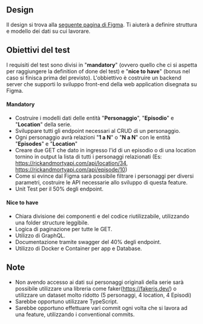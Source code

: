 ## Design

Il design si trova alla [seguente pagina di Figma](https://www.figma.com/file/z20ijkrrDMdTq1cQfGCQi5/Rick-and-Morty---The-Wave-Project?type=design&node-id=1601-7025&t=Oraety29FoXaZV5M-0).
Ti aiuterà a definire struttura e modello dei dati su cui lavorare.

## Obiettivi del test

I requisiti del test sono divisi in "**mandatory**" (ovvero quello che ci si aspetta per raggiungere la definition of done del test) e "**nice to have**" (bonus nel caso si finisca prima del previsto).
L'obbiettivo è costruire un backend server che supporti lo sviluppo front-end della web application disegnata su Figma.

#### Mandatory
- Costruire i modelli dati delle entità "**Personaggio**", "**Episodio**" e "**Location**" della serie.
- Sviluppare tutti gli endpoint necessari al CRUD di un personaggio.
- Ogni personaggio avrà relazioni "**1 a N**" o "**N a N**" con le entità "**Episodes**" e "**Location**"
- Creare due GET che dato in ingresso l'id di un episodio o di una location tornino in output la lista di tutti i personaggi relazionati (Es: https://rickandmortyapi.com/api/location/34, https://rickandmortyapi.com/api/episode/10)
- Come si evince dal Figma sarà possibile filtrare i personaggi per diversi parametri, costruire le API necessarie allo sviluppo di questa feature.
- Unit Test per il 50% degli endpoint.

#### Nice to have
- Chiara divisione dei componenti e del codice riutilizzabile, utilizzando una folder structure leggibile.
- Logica di paginazione per tutte le GET.
- Utilizzo di GraphQL.
- Documentazione tramite swagger del 40% degli endpoint.
- Utilizzo di Docker e Container per app e Database.

## Note

- Non avendo accesso ai dati sui personaggi originali della serie sarà possibile utilizzare una libreria come faker(https://fakerjs.dev/) o utilizzare un dataset molto ridotto (5 personaggi, 4 location, 4 Episodi)
- Sarebbe opportuno utilizzare TypeScript.
- Sarebbe opportuno effettuare vari commit ogni volta che si lavora ad una feature, utilizzando i conventional commits.
